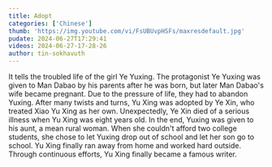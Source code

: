 ```yaml
---
title: Adopt
categories: ['Chinese']
thumb: 'https://img.youtube.com/vi/FsUBUvpHSFs/maxresdefault.jpg'
pudate: 2024-06-27T17:29:41
videos: 2024-06-27-17-28-26
author: tin-sokhavuth
---
```

It tells the troubled life of the girl Ye Yuxing. The protagonist Ye Yuxing was given to Man Dabao by his parents after he was born, but later Man Dabao's wife became pregnant. Due to the pressure of life, they had to abandon Yuxing. After many twists and turns, Yu Xing was adopted by Ye Xin, who treated Xiao Yu Xing as her own. Unexpectedly, Ye Xin died of a serious illness when Yu Xing was eight years old. In the end, Yuxing was given to his aunt, a mean rural woman. When she couldn't afford two college students, she chose to let Yuxing drop out of school and let her son go to school. Yu Xing finally ran away from home and worked hard outside. Through continuous efforts, Yu Xing finally became a famous writer.